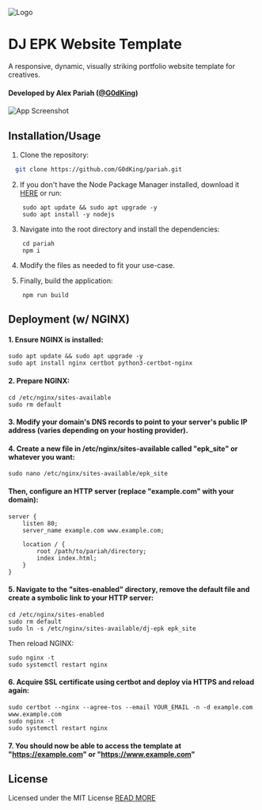 
![Logo](https://i.imgur.com/bW6PMSk.png)

# DJ EPK Website Template

A responsive, dynamic, visually striking portfolio website template for creatives.
#### Developed by Alex Pariah ([@G0dKing](https://github.com/G0dKing))



####
![App Screenshot](https://i.imgur.com/V2rEHbd.png)


## Installation/Usage

1. Clone the repository:
```bash
  git clone https://github.com/G0dKing/pariah.git
```

2. If you don't have the Node Package Manager installed, download it [HERE](https://nodejs.org/en/download) or run:
```
    sudo apt update && sudo apt upgrade -y
    sudo apt install -y nodejs
```

3. Navigate into the root directory and install the dependencies:
```
    cd pariah
    npm i
```
4. Modify the files as needed to fit your use-case.

5. Finally, build the application:
```
    npm run build
```
## Deployment (w/ NGINX)

#### 1. Ensure NGINX is installed:
```
sudo apt update && sudo apt upgrade -y
sudo apt install nginx certbot python3-certbot-nginx
```

#### 2. Prepare NGINX:
```
cd /etc/nginx/sites-available
sudo rm default
```

#### 3. Modify your domain's DNS records to point to your server's public IP address (varies depending on your hosting provider).

#### 4. Create a new file in /etc/nginx/sites-available called "epk_site" or whatever you want:
```
sudo nano /etc/nginx/sites-available/epk_site
```
#### Then, configure an HTTP server (replace "example.com" with your domain):
```
server {
    listen 80;
    server_name example.com www.example.com;

    location / {
        root /path/to/pariah/directory;
        index index.html;
    }
}
```
#### 5. Navigate to the "sites-enabled" directory, remove the default file and create a symbolic link to your HTTP server:
```
cd /etc/nginx/sites-enabled
sudo rm default
sudo ln -s /etc/nginx/sites-available/dj-epk epk_site
```
Then reload NGINX:
```
sudo nginx -t
sudo systemctl restart nginx
```

#### 6. Acquire SSL certificate using certbot and deploy via HTTPS and reload again:
```
sudo certbot --nginx --agree-tos --email YOUR_EMAIL -n -d example.com www.example.com
sudo nginx -t
sudo systemctl restart nginx
```

#### 7. You should now be able to access the template at "https://example.com" or "https://www.example.com"

## License

Licensed under the MIT License [READ MORE](https://choosealicense.com/licenses/mit/)

